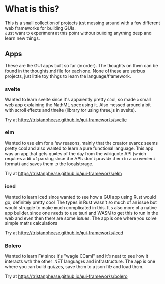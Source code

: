 # What is this?

This is a small collection of projects just messing around with a few different web frameworks for building GUIs.   
Just want to experiment at this point without building anything deep and learn new things.  

## Apps

These are the GUI apps built so far (in order). The thoughts on them can be found in the thoughts.md file for each one. None of these are serious projects, just little toy things to learn the language/framework.

### svelte

Wanted to learn svelte since it's apparently pretty cool, so made a small web app explaining the MathML spec using it. Also messed around a bit with scroll effects and threlte (library for using three.js in svelte).

Try at https://tristanphease.github.io/gui-frameworks/svelte

### elm

Wanted to use elm for a few reasons, mainly that the creator evancz seems pretty cool and also wanted to learn a pure functional language. This app was an app that gets quotes of the day from the wikiquote API (which requires a bit of parsing since the APIs don't provide them in a convenient format) and saves them to the localstorage.

Try at https://tristanphease.github.io/gui-frameworks/elm

### iced

Wanted to learn iced since wanted to see how a GUI app using Rust would go, definitely pretty cool. The types in Rust wasn't so much of an issue but would struggle to make much complicated in this. It's also more of a native app builder, since one needs to use tauri and WASM to get this to run in the web and even then there are some issues. The app is one where you solve simple maths calculations 

Try at https://tristanphease.github.io/gui-frameworks/iced

### Bolero

Wanted to learn F# since it's "wagie OCaml" and it's neat to see how it interacts with the other .NET languages and infrastructure. The app is one where you can build quizzes, save them to a json file and load them.

Try at https://tristanphease.github.io/gui-frameworks/bolero

